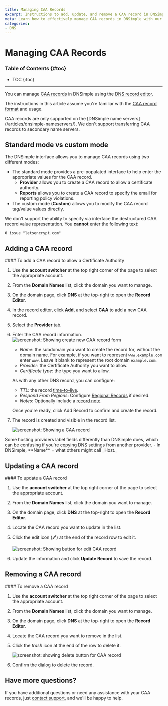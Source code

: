 ```yaml
---
title: Managing CAA Records
excerpt: Instructions to add, update, and remove a CAA record in DNSimple.
meta: Learn how to effectively manage CAA records in DNSimple with our step-by-step guide. Add, update, or remove records to enhance your domain's security.
categories:
- DNS
---
```


# Managing CAA Records

### Table of Contents {#toc}

* TOC
{:toc}

---

You can manage [CAA records](/articles/caa-record/) in DNSimple using the [DNS record editor](/articles/record-editor/).

The instructions in this article assume you're familiar with the [CAA record format](/articles/caa-record-format/) and usage.

<note>
CAA records are only supported on the [DNSimple name servers](/articles/dnsimple-nameservers/). We don't support transferring CAA records to secondary name servers.
</note>

## Standard mode vs custom mode

The DNSimple interface allows you to manage CAA records using two different modes:

- The standard mode provides a pre-populated interface to help enter the appropriate values for the CAA record.
    - **Provider** allows you to create a CAA record to allow a certificate authority.
    - **Reports** allows you to create a CAA record to specify the email for reporting policy violations.
- The custom mode (**Custom**) allows you to modify the CAA record tag/value values directly.

We don't support the ability to specify via interface the destructured CAA record value representation. You **cannot** enter the following text:

```
0 issue "letsencrypt.com"
```

## Adding a CAA record

<div class="section-steps" markdown="1">
#### To add a CAA record to allow a Certificate Authority

1. Use the **account switcher** at the top right corner of the page to select the appropriate account.
1. From the **Domain Names** list, click the domain you want to manage.
1. On the domain page, click **DNS** at the top-right to open the **Record Editor**.
1. In the record editor, click **Add**, and select **CAA** to add a new CAA record.
1. Select the **Provider** tab.
1. Enter the CAA record information.
    ![screenshot: Showing create new CAA record form](/files/record-caa-create-new.png)

    - _Name_: the subdomain you want to create the record for, without the domain name. For example, if you want to represent `www.example.com` enter `www`. Leave it blank to represent the root domain `example.com`.
    - _Provider_: the Certificate Authority you want to allow.
    - _Certificate type_: the type you want to allow.

    As with any other DNS record, you can configure:

    - _TTL_: the record [time-to-live](/articles/what-is-ttl/).
    - _Respond From Regions_: Configure [Regional Records](/articles/regional-records/) if desired.
    - _Notes_: Optionally include a [record note](/articles/record-notes/).

    Once you're ready, click <label>Add Record</label> to confirm and create the record.

1.  The record is created and visible in the record list.

    ![screenshot: Showing a CAA record](/files/record-caa-item.png)

</div>

<note>
Some hosting providers label fields differently than DNSimple does, which can be confusing if you're copying DNS settings from another provider.
- In DNSimple, **Name** = what others might call _Host._
</note>

## Updating a CAA record

<div class="section-steps" markdown="1">
#### To update a CAA record

1. Use the **account switcher** at the top right corner of the page to select the appropriate account.
1. From the **Domain Names** list, click the domain you want to manage.
1. On the domain page, click **DNS** at the top-right to open the **Record Editor**.
1. Locate the CAA record you want to update in the list.
1. Click the edit icon (🖊️) at the end of the record row to edit it.

    ![screenshot: Showing button for edit CAA record](/files/record-caa-item-edit.png)

1.  Update the information and click **Update Record** to save the record.
</div>


## Removing a CAA record

<div class="section-steps" markdown="1">
#### To remove a CAA record

1. Use the **account switcher** at the top right corner of the page to select the appropriate account.
1. From the **Domain Names** list, click the domain you want to manage.
1. On the domain page, click **DNS** at the top-right to open the **Record Editor**.
1. Locate the CAA record you want to remove in the list.
1. Click the _trash_ icon at the end of the row to delete it.

    ![screenshot: showing delete button for CAA record](/files/record-caa-item-delete.png)

1.  Confirm the dialog to delete the record.
</div>

## Have more questions?
If you have additional questions or need any assistance with your CAA records, just [contact support](https://dnsimple.com/feedback), and we'll be happy to help.
